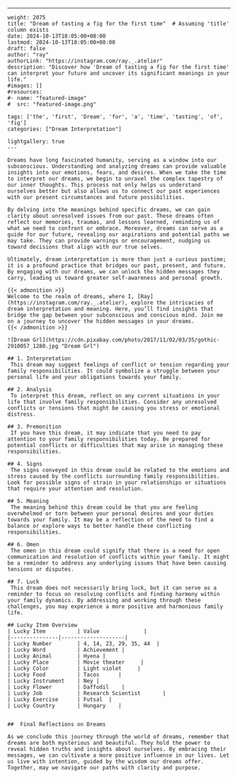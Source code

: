 ---
    weight: 2075
    title: "Dream of tasting a fig for the first time"  # Assuming 'title' column exists
    date: 2024-10-13T18:05:00+08:00
    lastmod: 2024-10-13T18:05:00+08:00
    draft: false
    author: "ray"
    authorLink: "https://instagram.com/ray._.atelier"
    description: "Discover how 'Dream of tasting a fig for the first time' can interpret your future and uncover its significant meanings in your life."
    #images: []
    #resources:
    #- name: "featured-image"
    #  src: "featured-image.png"
    
    tags: ['the', 'first', 'Dream', 'for', 'a', 'time', 'tasting', 'of', 'fig']
    categories: ["Dream Interpretation"]
    
    lightgallery: true
    ---
    
    Dreams have long fascinated humanity, serving as a window into our subconscious. Understanding and analyzing dreams can provide valuable insights into our emotions, fears, and desires. When we take the time to interpret our dreams, we begin to unravel the complex tapestry of our inner thoughts. This process not only helps us understand ourselves better but also allows us to connect our past experiences with our present circumstances and future possibilities.
    
    By delving into the meanings behind specific dreams, we can gain clarity about unresolved issues from our past. These dreams often reflect our memories, traumas, and lessons learned, reminding us of what we need to confront or embrace. Moreover, dreams can serve as a guide for our future, revealing our aspirations and potential paths we may take. They can provide warnings or encouragement, nudging us toward decisions that align with our true selves.
    
    Ultimately, dream interpretation is more than just a curious pastime; it is a profound practice that bridges our past, present, and future. By engaging with our dreams, we can unlock the hidden messages they carry, leading us toward greater self-awareness and personal growth.
    
    {{< admonition >}}
    Welcome to the realm of dreams, where I, [Ray](https://instagram.com/ray._.atelier), explore the intricacies of dream interpretation and meaning. Here, you’ll find insights that bridge the gap between your subconscious and conscious mind. Join me on a journey to uncover the hidden messages in your dreams.
    {{< /admonition >}}
    
    ![Dream Grl](https://cdn.pixabay.com/photo/2017/11/02/03/35/gothic-2910057_1280.jpg "Dream Grl")
    
    ## 1. Interpretation
     This dream may suggest feelings of conflict or tension regarding your family responsibilities. It could symbolize a struggle between your personal life and your obligations towards your family.
    
    ## 2. Analysis
     To interpret this dream, reflect on any current situations in your life that involve family responsibilities. Consider any unresolved conflicts or tensions that might be causing you stress or emotional distress.
    
    ## 3. Premonition
     If you have this dream, it may indicate that you need to pay attention to your family responsibilities today. Be prepared for potential conflicts or difficulties that may arise in managing these responsibilities.
    
    ## 4. Signs
     The signs conveyed in this dream could be related to the emotions and stress caused by the conflicts surrounding family responsibilities. Look for possible signs of strain in your relationships or situations that require your attention and resolution.
    
    ## 5. Meaning
     The meaning behind this dream could be that you are feeling overwhelmed or torn between your personal desires and your duties towards your family. It may be a reflection of the need to find a balance or explore ways to better handle these conflicting responsibilities.
    
    ## 6. Omen
     The omen in this dream could signify that there is a need for open communication and resolution of conflicts within your family. It might be a reminder to address any underlying issues that have been causing tensions or disputes.
    
    ## 7. Luck
     This dream does not necessarily bring luck, but it can serve as a reminder to focus on resolving conflicts and finding harmony within your family dynamics. By addressing and working through these challenges, you may experience a more positive and harmonious family life.
    
    ## Lucky Item Overview
    | Lucky Item          | Value              |
    |---------------|--------------------|
    | Lucky Number        | 4, 14, 23, 29, 35, 44  |
    | Lucky Word          | Achievement |
    | Lucky Animal        | Hyena |
    | Lucky Place         | Movie theater     |
    | Lucky Color         | Light violet     |
    | Lucky Food          | Tacos      |
    | Lucky Instrument    | Ney |
    | Lucky Flower        | Daffodil    |
    | Lucky Job           | Research Scientist       |
    | Lucky Exercise      | Futsal  |
    | Lucky Country       | Hungary    |
    
    
    ##  Final Reflections on Dreams
    
    As we conclude this journey through the world of dreams, remember that dreams are both mysterious and beautiful. They hold the power to reveal hidden truths and insights about ourselves. By embracing their messages, we can cultivate a more positive influence in our lives. Let us live with intention, guided by the wisdom our dreams offer. Together, may we navigate our paths with clarity and purpose.
    